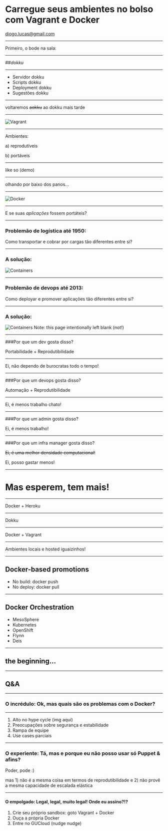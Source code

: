 Carregue seus ambientes no bolso com Vagrant e Docker
=====================================================
[diogo.lucas@gmail.com](mailto:diogo.lucas@gmail.com)


---


Primeiro, o bode na sala:


----


##*dokku*


----


* Servidor dokku
* Scripts dokku
* Deployment dokku
* Sugestões dokku


----


voltaremos ~~aokku~~ ao dokku mais tarde


---


![Vagrant](images/vagrant-logo-03.png)


----

Ambientes:

a) reprodutíveis

b) portáveis


----


like so (demo)


----


olhando por baixo dos panos...


---


![Docker](images/docker-logo-01.png)


----


E se suas *aplicações* fossem portáteis?


----


### Problemão de logística até 1950:
Como transportar e cobrar por cargas tão diferentes entre si?


----


### A solução:
![Containers](images/shipping-container.jpg)


----


### Problemão de devops até 2013:
Como deployar e promover aplicações tão diferentes entre si?

----


### A solução:
![Containers](images/shipping-container.jpg)
Note: this page intentionally left blank (not!)


----

###Por que um dev gosta disso?

Portabilidade + Reprodutibilidade

----------------------------

Ei, não dependo de burocratas todo o tempo!

----


###Por que um devops gosta disso?

Automação + Reprodutibilidade

-----------------------------

Ei, é menos trabalho chato!

----


###Por que um admin gosta disso?

Ei, é menos trabalho!


----


###Por que um infra manager gosta disso?

~~Ei, é uma melhor densidade computacional!~~

Ei, posso gastar menos!


---


Mas esperem, tem mais!
======================


----


Docker + Heroku 

---------------------------------------------------

Dokku

----

Docker + Vagrant

---------------------------------------------------

Ambientes locais e hosted iguaizinhos!

----


Docker-based promotions
-----------------------

* No build: docker push
* No deploy: docker pull


----


Docker Orchestration
--------------------
* MesoSphere
* Kubernetes
* OpenShift
* Flynn
* Deis

---


the beginning...
----------------


---


Q&A
---


----


### O incrédulo: Ok, mas quais são os problemas com o Docker?

----

1. Alto no hype cycle (img aqui)
2. Preocupações sobre segurança e estabilidade
3. Rampa de equipe
4. Use cases parciais


----

### O experiente: Tá, mas e porque eu não posso usar só Puppet & afins?

Poder, pode :)

mas 1) não é a mesma coisa em termos de reprodutibilidade e 2) não provê a mesma capacidade de escalada elástica

----

#### O empolgado: Legal, legal, muito legal! Onde eu assino?!?

1. Crie seu próprio sandbox: goto Vagrant + Docker
2. Ouça a própria Docker
3. Entre no GUCloud (nudge nudge)